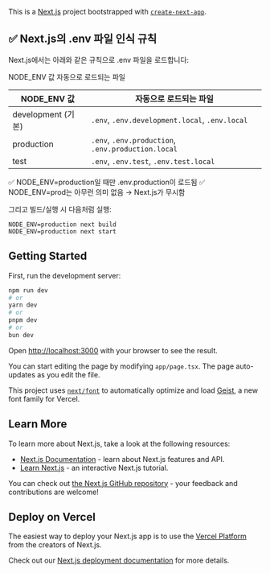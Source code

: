 This is a [Next.js](https://nextjs.org) project bootstrapped with [`create-next-app`](https://nextjs.org/docs/app/api-reference/cli/create-next-app).


## ✅ Next.js의 .env 파일 인식 규칙

Next.js에서는 아래와 같은 규칙으로 .env 파일을 로드합니다:

NODE_ENV 값	자동으로 로드되는 파일

| NODE\_ENV 값      | 자동으로 로드되는 파일                                       |
| ---------------- | -------------------------------------------------- |
| development (기본) | `.env`, `.env.development.local`, `.env.local`     |
| production       | `.env`, `.env.production`, `.env.production.local` |
| test             | `.env`, `.env.test`, `.env.test.local`             |

✅ NODE_ENV=production일 때만 .env.production이 로드됨
✅ NODE_ENV=prod는 아무런 의미 없음 → Next.js가 무시함

그리고 빌드/실행 시 다음처럼 실행:

```
NODE_ENV=production next build
NODE_ENV=production next start

```

## Getting Started

First, run the development server:

```bash
npm run dev
# or
yarn dev
# or
pnpm dev
# or
bun dev
```

Open [http://localhost:3000](http://localhost:3000) with your browser to see the result.

You can start editing the page by modifying `app/page.tsx`. The page auto-updates as you edit the file.

This project uses [`next/font`](https://nextjs.org/docs/app/building-your-application/optimizing/fonts) to automatically optimize and load [Geist](https://vercel.com/font), a new font family for Vercel.

## Learn More

To learn more about Next.js, take a look at the following resources:

- [Next.js Documentation](https://nextjs.org/docs) - learn about Next.js features and API.
- [Learn Next.js](https://nextjs.org/learn) - an interactive Next.js tutorial.

You can check out [the Next.js GitHub repository](https://github.com/vercel/next.js) - your feedback and contributions are welcome!

## Deploy on Vercel

The easiest way to deploy your Next.js app is to use the [Vercel Platform](https://vercel.com/new?utm_medium=default-template&filter=next.js&utm_source=create-next-app&utm_campaign=create-next-app-readme) from the creators of Next.js.

Check out our [Next.js deployment documentation](https://nextjs.org/docs/app/building-your-application/deploying) for more details.
